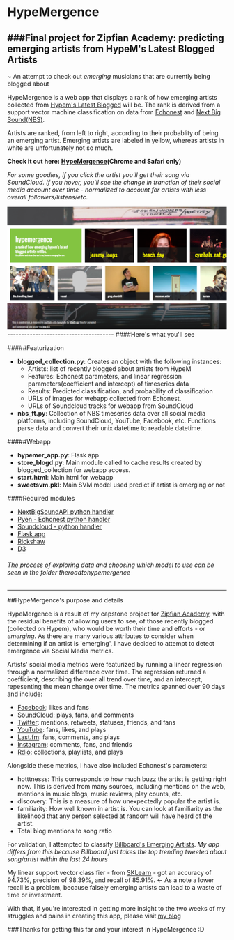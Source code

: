 HypeMergence
======================

###Final project for Zipfian Academy: predicting emerging artists from HypeM's Latest Blogged Artists
--------------------------------------
~ An attempt to check out *emerging* musicians that are currently being blogged about

HypeMergence is a web app that displays a rank of how emerging artists collected from [Hypem's Latest Blogged](http://hypem.com/latest/noremix) will be. The rank is derived from a support vector machine classification on data from [Echonest](http://the.echonest.com/) and [Next Big Sound(NBS)](https://www.nextbigsound.com/).

Artists are ranked, from left to right, according to their probablity of being an emerging artist. Emerging artists are labeled in yellow, whereas artists in white are unfortunately not so much. 

**Check it out here: [HypeMergence](http://bit.ly/1nYCk7q)(Chrome and Safari only)**

*For some goodies, if you click the artist you'll get their song via SoundCloud. If you hover, you'll see the change in tranction of their social media account over time - normalized to account for artists with less overall followers/listens/etc.*

<img src="https://raw.githubusercontent.com/dubtran/hypemergence/master/imgs/Screen%20Shot%202014-07-29%20at%2011.48.26%20PM.png">
--------------------------------------
####Here's what you'll see

#####Featurization

- **blogged_collection.py**: Creates an object with the following instances: 
	- Artists: list of recently blogged about artists from HypeM
	- Features: Echonest parameters, and linear regression parameters(coefficient and intercept) of timeseries data
	- Results: Predicted classification, and probability of classification 
	- URLs of images for webapp collected from Echonest.
	- URLs of Soundcloud tracks for webapp from SoundCloud
- **nbs_ft.py**: Collection of NBS timeseries data over all social media platforms, including SoundCloud, YouTube, Facebook, etc. Functions parse data and convert their unix datetime to readable datetime. 

#####Webapp

- **hypemer_app.py**: Flask app
- **store_blogd.py**: Main module called to cache results created by blogged_collection for webapp access. 
- **start.html**: Main html for webapp
- **sweetsvm.pkl**: Main SVM model used predict if artist is emerging or not

####Required modules
* [NextBigSoundAPI python handler](https://github.com/buckheroux/NBS-API-Python)
* [Pyen - Echonest python handler](https://github.com/echonest/pyen)
* [Soundcloud - python handler](https://github.com/soundcloud/soundcloud-python)
* [Flask app](http://flask.pocoo.org/)
* [Rickshaw](https://github.com/shutterstock/rickshaw)
* [D3](https://d3js.org/)

###### *The process of exploring data and choosing which model to use can be seen in the folder theroadtohypemergence* 


----------------

##HypeMergence's purpose and details

HypeMergence is a result of my capstone project for [Zipfian Academy](http://www.zipfianacademy.com/), with the residual benefits of allowing users to see, of those recently blogged (collected on Hypem), who would be worth their time and efforts - or *emerging*. As there are many various attributes to consider when determining if an artist is 'emerging', I have decided to attempt to detect emergence via Social Media metrics. 

Artists' social media metrics were featurized by running a linear regression through a normalized difference over time. The regression returned a coefficient, describing the over all trend over time, and an intercept, repesenting the mean change over time. The metrics spanned over 90 days and include:

- <u>Facebook</u>: likes and fans
- <u>SoundCloud</u>: plays, fans, and comments
- <u>Twitter</u>: mentions, retweets, statuses, friends, and fans
- <u>YouTube</u>: fans, likes, and plays
- <u>Last.fm</u>: fans, comments, and plays
- <u>Instagram</u>: comments, fans, and friends 
- <u>Rdio</u>: collections, playlists, and plays
	 
Alongside these metrics, I have also included Echonest's parameters:

- hotttnesss: This corresponds to how much buzz the artist is getting right now. This is derived from many sources, including mentions on the web, mentions in music blogs, music reviews, play counts, etc.
- discovery: This is a measure of how unexpectedly popular the artist is.
- familiarity: How well known in artist is. You can look at familiarity as the likelihood that any person selected at random will have heard of the artist.
- Total blog mentions to song ratio 

For validation, I attempted to classify [Billboard's Emerging Artists](http://realtime.billboard.com/?chart=emergingartists). *My app differs from this because Billboard just takes the top trending tweeted about song/artist within the last 24 hours*

My linear support vector classifier - from [SKLearn](http://scikit-learn.org/stable/modules/generated/sklearn.svm.SVC.html) - got an accuracy of 94.73%, precision of 98.39%, and recall of 85.91%. <- As a note a lower recall is a problem, because falsely emerging artists can lead to a waste of time or investment. 

With that, if you're interested in getting more insight to the two weeks of my struggles and pains in creating this app, please visit [my blog](www.medium.com/@dubtran)

###Thanks for getting this far and your interest in HypeMergence :D 
